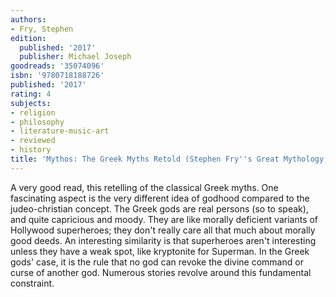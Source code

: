 ```yaml
---
authors:
- Fry, Stephen
edition:
  published: '2017'
  publisher: Michael Joseph
goodreads: '35074096'
isbn: '9780718188726'
published: '2017'
rating: 4
subjects:
- religion
- philosophy
- literature-music-art
- reviewed
- history
title: 'Mythos: The Greek Myths Retold (Stephen Fry''s Great Mythology, #1)'
---
```

A very good read, this retelling of the classical Greek myths. One fascinating aspect is the very different idea of godhood compared to the judeo-christian concept. The Greek gods are real persons (so to speak), and quite capricious and moody. They are like morally deficient variants of Hollywood superheroes; they don't really care all that much about morally good deeds. An interesting similarity is that superheroes aren't interesting unless they have a weak spot, like kryptonite for Superman. In the Greek gods' case, it is the rule that no god can revoke the divine command or curse of another god. Numerous stories revolve around this fundamental constraint.
